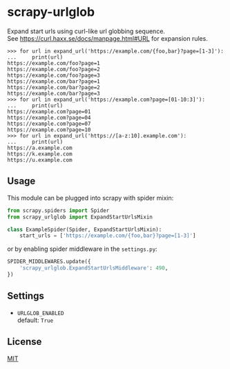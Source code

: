 scrapy-urlglob
==============

Expand start urls using curl-like url globbing sequence.  
See https://curl.haxx.se/docs/manpage.html#URL for expansion rules.
```
>>> for url in expand_url('https://example.com/{foo,bar}?page=[1-3]'):
...     print(url)
https://example.com/foo?page=1
https://example.com/foo?page=2
https://example.com/foo?page=3
https://example.com/bar?page=1
https://example.com/bar?page=2
https://example.com/bar?page=3
>>> for url in expand_url('https://example.com?page=[01-10:3]'):
...     print(url)
https://example.com?page=01
https://example.com?page=04
https://example.com?page=07
https://example.com?page=10
>>> for url in expand_url('https://[a-z:10].example.com'):
...     print(url)
https://a.example.com
https://k.example.com
https://u.example.com
```

Usage
-----

This module can be plugged into scrapy with spider mixin:
```python
from scrapy.spiders import Spider
from scrapy_urlglob import ExpandStartUrlsMixin

class ExampleSpider(Spider, ExpandStartUrlsMixin):
    start_urls = ['https://example.com/{foo,bar}?page=[1-3]']
```

or by enabling spider middleware in the `settings.py`:
```python
SPIDER_MIDDLEWARES.update({
    'scrapy_urlglob.ExpandStartUrlsMiddleware': 490,
})
```

Settings
--------

* `URLGLOB_ENABLED`\
   default: `True`

License
-------

[MIT](LICENSE.txt)
